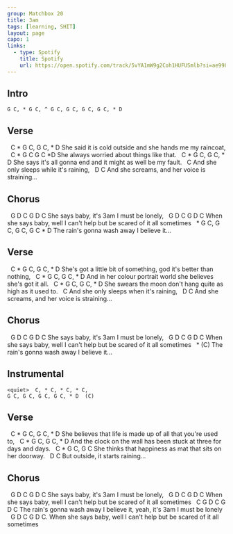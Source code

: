 ```yaml
---
group: Matchbox 20
title: 3am
tags: [learning, SHIT]
layout: page
capo: 1
links: 
  - type: Spotify
    title: Spotify
    url: https://open.spotify.com/track/5vYA1mW9g2Coh1HUFUSmlb?si=ae998fe04b314480
---
```


## Intro

```chordpro
G C, * G C, ^ G C, G C, G C, G C, * D
```

## Verse

&nbsp;       C            *     G         C, G C, * D
She said it is cold outside and she hands me my raincoat,
&nbsp;     C         *   G   C G C *D
She always worried about things like that.
&nbsp;    C                    *      G      C, G C, * D
She says it's all gonna end and it might as well be my fault.
&nbsp;          C
And she only sleeps while it's raining,
&nbsp;        D        C
And she screams, and her voice is straining...

## Chorus

&nbsp;    G   D C               G     D C
She says baby,  it's 3am I must be lonely,
&nbsp;     G  D C                       G      D     C
When she says baby,  well I can't help but be scared of it all sometimes
&nbsp;                                *     G C, G C, G C, G C * D
The rain's gonna wash away I believe it...

## Verse

&nbsp;        C                      *           G     C, G C, * D
She's got a little bit of something, god it's better than nothing,
&nbsp;        C                *         G  C, G C, * D
And in her colour portrait world she believes she's got it all.
&nbsp;     C                *       G     C, G C, * D
She swears the moon don't hang quite as high as it used to.
&nbsp;                             C
And she only sleeps when it's raining,
&nbsp;        D        C
And she screams, and her voice is straining...

## Chorus

&nbsp;    G   D C               G     D C
She says baby,  it's 3am I must be lonely,
&nbsp;     G  D C                       G      D     C
When she says baby,  well I can't help but be scared of it all sometimes
&nbsp;                                *        (C)
The rain's gonna wash away I believe it...

## Instrumental

```chordpro
<quiet>  C, * C, * C, * C,
G C, G C, G C, G C, * D  (C)
```

## Verse

&nbsp;        C                   *               G     C, G C, * D
She believes that life is made up of all that you're used to,
&nbsp;                C                      *         G          C, G C, * D
And the clock on the wall has been stuck at three for days and days.
&nbsp;          C              *           G     C, G C <loud>
She thinks that happiness as mat that sits on her doorway.
&nbsp;   D                  C
But outside, it starts raining...

## Chorus

&nbsp;    G    D C            G      D C
She says baby,   it's 3am I must be lonely,
&nbsp;    G   D C               G       D    C
When she says baby, well I can't help but be scared of it all sometimes
&nbsp;   C                           G      D C                       G   D C
The rain's gonna wash away I believe it, yeah, it's 3am I must be lonely
&nbsp;     G  D C                       G   D    C.
When she says baby,  well I can't help but be scared of it all sometimes
